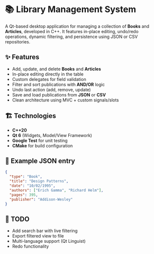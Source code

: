 # 📚 Library Management System

A Qt-based desktop application for managing a collection of **Books** and **Articles**, developed in C++. It features in-place editing, undo/redo operations, dynamic filtering, and persistence using JSON or CSV repositories.

## ✨ Features

- Add, update, and delete **Books** and **Articles**
- In-place editing directly in the table
- Custom delegates for field validation
- Filter and sort publications with **AND/OR** logic
- Undo last action (add, remove, update)
- Save and load publications from **JSON** or **CSV**
- Clean architecture using MVC + custom signals/slots

## 🏗️ Technologies

- **C++20**
- **Qt 6** (Widgets, Model/View Framework)
- **Google Test** for unit testing
- **CMake** for build configuration

## 📄 Example JSON entry

```json
{
  "type": "Book",
  "title": "Design Patterns",
  "date": "10/02/1995",
  "authors": ["Erich Gamma", "Richard Helm"],
  "pages": 395,
  "publisher": "Addison-Wesley"
}
```

## 🧠 TODO 
- Add search bar with live filtering
- Export filtered view to file
- Multi-language support (Qt Linguist)
- Redo functionality
